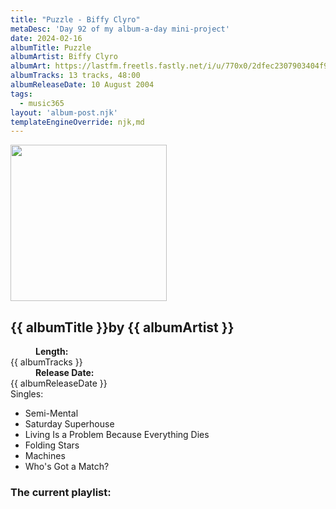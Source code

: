 ```yaml
---
title: "Puzzle - Biffy Clyro"
metaDesc: 'Day 92 of my album-a-day mini-project'
date: 2024-02-16
albumTitle: Puzzle
albumArtist: Biffy Clyro
albumArt: https://lastfm.freetls.fastly.net/i/u/770x0/2dfec2307903404f97eaddf5722d606e.jpg#2dfec2307903404f97eaddf5722d606e
albumTracks: 13 tracks, 48:00
albumReleaseDate: 10 August 2004
tags:
  - music365
layout: 'album-post.njk'
templateEngineOverride: njk,md
---
```

<aside class="album-profile">
  <div class="album-profile__image">
    <img class="album-image" width="250" height="250" crossorigin="anonymous" src="{{ albumArt }}"/>
  </div>
  <div class="aside__content">
    <h1><strong>{{ albumTitle }}</strong>by {{ albumArtist }}</h1>
    <dl>
      <div>
        <dd><strong>Length:</strong></dd>
        <dt>{{ albumTracks }}</dt>
      </div>
      <div>
        <dd><strong>Release Date:</strong></dd>
        <dt>{{ albumReleaseDate }}</dt>
      </div>
      <div class="singles">
        <span>Singles:</span>
        <ul>
          <li>Semi-Mental</li>
          <li>Saturday Superhouse</li>
          <li>Living Is a Problem Because Everything Dies</li>
          <li>Folding Stars</li>
          <li>Machines</li>
          <li>Who's Got a Match?</li>
        </ul>
      </div>
    </dl>
    <div class="color-grid">
      <div class="color-grid__container">
					<span class="color color--1"></span>
					<span class="color color--2"></span>
					<span class="color color--3"></span>
      </div>
    </div>
  </div>
</aside>



### The current playlist:
